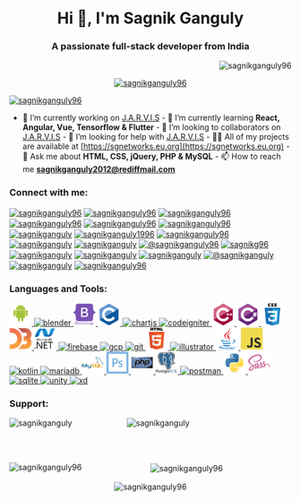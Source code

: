 <h1 align="center">Hi 👋, I'm Sagnik Ganguly</h1>
<h3 align="center">A passionate full-stack developer from India</h3>

<p align="right"> <img src="https://komarev.com/ghpvc/?username=sagnikganguly96&label=Profile%20views&color=0e75b6&style=flat" alt="sagnikganguly96" /> </p>

<p align="center">
	<a href="https://github.com/ryo-ma/github-profile-trophy"><img src="https://github-profile-trophy.vercel.app/?username=sagnikganguly96&no-bg=false&no-frame=true&margin-w=15" alt="sagnikganguly96" /></a>
</p>

<p align="left">
	<a href="https://twitter.com/sagnikganguly96" target="blank"><img src="https://img.shields.io/twitter/follow/sagnikganguly96?logo=twitter&style=for-the-badge" alt="sagnikganguly96" /></a>
</p>

- 🔭 I’m currently working on [J.A.R.V.I.S](https://github.com/SGNetworksIndia/J.A.R.V.I.S) - 🌱 I’m currently learning **React, Angular, Vue, Tensorflow & Flutter** - 👯 I’m looking to collaborators on [J.A.R.V.I.S](https://github.com/SGNetworksIndia/J.A.R.V.I.S) - 🤝 I’m looking for help with [J.A.R.V.I.S](https://github.com/SGNetworksIndia/J.A.R.V.I.S) - 👨‍💻 All of my projects are available at [https://sgnetworks.eu.org](https://sgnetworks.eu.org) - 💬 Ask me about **HTML, CSS, jQuery, PHP & MySQL** - 📫 How to reach me **sagnikganguly2012@rediffmail.com**

<h3 align="left">Connect with me:</h3>
<p align="left">
	<a href="https://codepen.io/sagnikganguly96" target="blank"><img align="center" src="https://raw.githubusercontent.com/rahuldkjain/github-profile-readme-generator/master/src/images/icons/Social/codepen.svg" alt="sagnikganguly96" height="30" width="40" /></a>
	<a href="https://dev.to/sagnikganguly96" target="blank"><img align="center" src="https://raw.githubusercontent.com/rahuldkjain/github-profile-readme-generator/master/src/images/icons/Social/devto.svg" alt="sagnikganguly96" height="30" width="40" /></a>
	<a href="https://twitter.com/sagnikganguly96" target="blank"><img align="center" src="https://raw.githubusercontent.com/rahuldkjain/github-profile-readme-generator/master/src/images/icons/Social/twitter.svg" alt="sagnikganguly96" height="30" width="40" /></a>
	<a href="https://linkedin.com/in/sagnikganguly96" target="blank"><img align="center" src="https://raw.githubusercontent.com/rahuldkjain/github-profile-readme-generator/master/src/images/icons/Social/linked-in-alt.svg" alt="sagnikganguly96" height="30" width="40" /></a>
	<a href="https://stackoverflow.com/users/sagnikganguly96" target="blank"><img align="center" src="https://raw.githubusercontent.com/rahuldkjain/github-profile-readme-generator/master/src/images/icons/Social/stack-overflow.svg" alt="sagnikganguly96" height="30" width="40" /></a>
	<a href="https://codesandbox.com/sagnikganguly96" target="blank"><img align="center" src="https://raw.githubusercontent.com/rahuldkjain/github-profile-readme-generator/master/src/images/icons/Social/codesandbox.svg" alt="sagnikganguly96" height="30" width="40" /></a>
	<a href="https://kaggle.com/sagnikganguly" target="blank"><img align="center" src="https://raw.githubusercontent.com/rahuldkjain/github-profile-readme-generator/master/src/images/icons/Social/kaggle.svg" alt="sagnikganguly" height="30" width="40" /></a>
	<a href="https://fb.com/sagnikganguly1996" target="blank"><img align="center" src="https://raw.githubusercontent.com/rahuldkjain/github-profile-readme-generator/master/src/images/icons/Social/facebook.svg" alt="sagnikganguly1996" height="30" width="40" /></a>
	<a href="https://instagram.com/sagnikganguly96" target="blank"><img align="center" src="https://raw.githubusercontent.com/rahuldkjain/github-profile-readme-generator/master/src/images/icons/Social/instagram.svg" alt="sagnikganguly96" height="30" width="40" /></a>
	<a href="https://dribbble.com/sagnikganguly" target="blank"><img align="center" src="https://raw.githubusercontent.com/rahuldkjain/github-profile-readme-generator/master/src/images/icons/Social/dribbble.svg" alt="sagnikganguly" height="30" width="40" /></a>
	<a href="https://www.behance.net/sagnikganguly" target="blank"><img align="center" src="https://raw.githubusercontent.com/rahuldkjain/github-profile-readme-generator/master/src/images/icons/Social/behance.svg" alt="sagnikganguly" height="30" width="40" /></a>
	<a href="https://medium.com/@sagnikganguly96" target="blank"><img align="center" src="https://raw.githubusercontent.com/rahuldkjain/github-profile-readme-generator/master/src/images/icons/Social/medium.svg" alt="@sagnikganguly96" height="30" width="40" /></a>
	<a href="https://www.codechef.com/users/sagnikg96" target="blank"><img align="center" src="https://cdn.jsdelivr.net/npm/simple-icons@3.1.0/icons/codechef.svg" alt="sagnikg96" height="30" width="40" /></a>
	<a href="https://www.hackerrank.com/sagnikganguly" target="blank"><img align="center" src="https://raw.githubusercontent.com/rahuldkjain/github-profile-readme-generator/master/src/images/icons/Social/hackerrank.svg" alt="sagnikganguly" height="30" width="40" /></a>
	<a href="https://codeforces.com/profile/sagnikganguly" target="blank"><img align="center" src="https://raw.githubusercontent.com/rahuldkjain/github-profile-readme-generator/master/src/images/icons/Social/codeforces.svg" alt="sagnikganguly" height="30" width="40" /></a>
	<a href="https://www.leetcode.com/sagnikganguly" target="blank"><img align="center" src="https://raw.githubusercontent.com/rahuldkjain/github-profile-readme-generator/master/src/images/icons/Social/leet-code.svg" alt="sagnikganguly" height="30" width="40" /></a>
	<a href="https://www.hackerearth.com/@sagnikganguly" target="blank"><img align="center" src="https://raw.githubusercontent.com/rahuldkjain/github-profile-readme-generator/master/src/images/icons/Social/hackerearth.svg" alt="@sagnikganguly" height="30" width="40" /></a>
	<a href="https://www.topcoder.com/members/sagnikganguly" target="blank"><img align="center" src="https://raw.githubusercontent.com/rahuldkjain/github-profile-readme-generator/master/src/images/icons/Social/topcoder.svg" alt="sagnikganguly" height="30" width="40" /></a>
	<a href="https://discord.gg/sagnikganguly96" target="blank"><img align="center" src="https://raw.githubusercontent.com/rahuldkjain/github-profile-readme-generator/master/src/images/icons/Social/discord.svg" alt="sagnikganguly96" height="30" width="40" /></a>
</p>

<h3 align="left">Languages and Tools:</h3>
<p align="left">
	<a href="https://developer.android.com" target="_blank" rel="noreferrer"> <img src="https://raw.githubusercontent.com/devicons/devicon/master/icons/android/android-original-wordmark.svg" alt="android" width="40" height="40" /> </a>
	<a href="https://www.blender.org/" target="_blank" rel="noreferrer"> <img src="https://download.blender.org/branding/community/blender_community_badge_white.svg" alt="blender" width="40" height="40" /> </a>
	<a href="https://getbootstrap.com" target="_blank" rel="noreferrer"> <img src="https://raw.githubusercontent.com/devicons/devicon/master/icons/bootstrap/bootstrap-plain-wordmark.svg" alt="bootstrap" width="40" height="40" /> </a>
	<a href="https://www.cprogramming.com/" target="_blank" rel="noreferrer"> <img src="https://raw.githubusercontent.com/devicons/devicon/master/icons/c/c-original.svg" alt="c" width="40" height="40" /> </a>
	<a href="https://www.chartjs.org" target="_blank" rel="noreferrer"> <img src="https://www.chartjs.org/media/logo-title.svg" alt="chartjs" width="40" height="40" /> </a>
	<a href="https://codeigniter.com" target="_blank" rel="noreferrer"> <img src="https://cdn.worldvectorlogo.com/logos/codeigniter.svg" alt="codeigniter" width="40" height="40" /> </a>
	<a href="https://www.w3schools.com/cpp/" target="_blank" rel="noreferrer"> <img src="https://raw.githubusercontent.com/devicons/devicon/master/icons/cplusplus/cplusplus-original.svg" alt="cplusplus" width="40" height="40" /> </a>
	<a href="https://www.w3schools.com/cs/" target="_blank" rel="noreferrer"> <img src="https://raw.githubusercontent.com/devicons/devicon/master/icons/csharp/csharp-original.svg" alt="csharp" width="40" height="40" /> </a>
	<a href="https://www.w3schools.com/css/" target="_blank" rel="noreferrer"> <img src="https://raw.githubusercontent.com/devicons/devicon/master/icons/css3/css3-original-wordmark.svg" alt="css3" width="40" height="40" /> </a>
	<a href="https://d3js.org/" target="_blank" rel="noreferrer"> <img src="https://raw.githubusercontent.com/devicons/devicon/master/icons/d3js/d3js-original.svg" alt="d3js" width="40" height="40" /> </a>
	<a href="https://dotnet.microsoft.com/" target="_blank" rel="noreferrer"> <img src="https://raw.githubusercontent.com/devicons/devicon/master/icons/dot-net/dot-net-original-wordmark.svg" alt="dotnet" width="40" height="40" /> </a>
	<a href="https://firebase.google.com/" target="_blank" rel="noreferrer"> <img src="https://www.vectorlogo.zone/logos/firebase/firebase-icon.svg" alt="firebase" width="40" height="40" /> </a>
	<a href="https://cloud.google.com" target="_blank" rel="noreferrer"> <img src="https://www.vectorlogo.zone/logos/google_cloud/google_cloud-icon.svg" alt="gcp" width="40" height="40" /> </a>
	<a href="https://git-scm.com/" target="_blank" rel="noreferrer"> <img src="https://www.vectorlogo.zone/logos/git-scm/git-scm-icon.svg" alt="git" width="40" height="40" /> </a>
	<a href="https://www.w3.org/html/" target="_blank" rel="noreferrer"> <img src="https://raw.githubusercontent.com/devicons/devicon/master/icons/html5/html5-original-wordmark.svg" alt="html5" width="40" height="40" /> </a>
	<a href="https://www.adobe.com/in/products/illustrator.html" target="_blank" rel="noreferrer"> <img src="https://www.vectorlogo.zone/logos/adobe_illustrator/adobe_illustrator-icon.svg" alt="illustrator" width="40" height="40" /> </a>
	<a href="https://www.java.com" target="_blank" rel="noreferrer"> <img src="https://raw.githubusercontent.com/devicons/devicon/master/icons/java/java-original.svg" alt="java" width="40" height="40" /> </a>
	<a href="https://developer.mozilla.org/en-US/docs/Web/JavaScript" target="_blank" rel="noreferrer"> <img src="https://raw.githubusercontent.com/devicons/devicon/master/icons/javascript/javascript-original.svg" alt="javascript" width="40" height="40" /> </a>
	<a href="https://kotlinlang.org" target="_blank" rel="noreferrer"> <img src="https://www.vectorlogo.zone/logos/kotlinlang/kotlinlang-icon.svg" alt="kotlin" width="40" height="40" /> </a>
	<a href="https://mariadb.org/" target="_blank" rel="noreferrer"> <img src="https://www.vectorlogo.zone/logos/mariadb/mariadb-icon.svg" alt="mariadb" width="40" height="40" /> </a>
	<a href="https://www.mysql.com/" target="_blank" rel="noreferrer"> <img src="https://raw.githubusercontent.com/devicons/devicon/master/icons/mysql/mysql-original-wordmark.svg" alt="mysql" width="40" height="40" /> </a>
	<a href="https://www.photoshop.com/en" target="_blank" rel="noreferrer"> <img src="https://raw.githubusercontent.com/devicons/devicon/master/icons/photoshop/photoshop-line.svg" alt="photoshop" width="40" height="40" /> </a>
	<a href="https://www.php.net" target="_blank" rel="noreferrer"> <img src="https://raw.githubusercontent.com/devicons/devicon/master/icons/php/php-original.svg" alt="php" width="40" height="40" /> </a>
	<a href="https://www.postgresql.org" target="_blank" rel="noreferrer"> <img src="https://raw.githubusercontent.com/devicons/devicon/master/icons/postgresql/postgresql-original-wordmark.svg" alt="postgresql" width="40" height="40" /> </a>
	<a href="https://postman.com" target="_blank" rel="noreferrer"> <img src="https://www.vectorlogo.zone/logos/getpostman/getpostman-icon.svg" alt="postman" width="40" height="40" /> </a>
	<a href="https://www.python.org" target="_blank" rel="noreferrer"> <img src="https://raw.githubusercontent.com/devicons/devicon/master/icons/python/python-original.svg" alt="python" width="40" height="40" /> </a>
	<a href="https://sass-lang.com" target="_blank" rel="noreferrer"> <img src="https://raw.githubusercontent.com/devicons/devicon/master/icons/sass/sass-original.svg" alt="sass" width="40" height="40" /> </a>
	<a href="https://www.sqlite.org/" target="_blank" rel="noreferrer"> <img src="https://www.vectorlogo.zone/logos/sqlite/sqlite-icon.svg" alt="sqlite" width="40" height="40" /> </a>
	<a href="https://unity.com/" target="_blank" rel="noreferrer"> <img src="https://www.vectorlogo.zone/logos/unity3d/unity3d-icon.svg" alt="unity" width="40" height="40" /> </a>
	<a href="https://www.adobe.com/products/xd.html" target="_blank" rel="noreferrer"> <img src="https://cdn.worldvectorlogo.com/logos/adobe-xd.svg" alt="xd" width="40" height="40" /> </a>
</p>


<h3 align="left">Support:</h3>
<p align="left">
	<a href="https://www.buymeacoffee.com/sagnikganguly"> <img align="left" src="https://cdn.buymeacoffee.com/buttons/v2/default-yellow.png" height="50" width="210" alt="sagnikganguly" /></a>
	<a href="https://ko-fi.com/sagnikganguly"> <img align="left" src="https://cdn.ko-fi.com/cdn/kofi3.png?v=3" height="50" width="210" alt="sagnikganguly" /></a>
	<br>
</p>
<br/>
<br/>

<p align="center">
	<img align="left" src="https://github-readme-stats.vercel.app/api?username=sagnikganguly96&show_icons=true&include_all_commits=true&count_private=true&locale=en&theme=default" alt="sagnikganguly96" />
	<img align="center" src="https://github-readme-streak-stats.herokuapp.com/?user=sagnikganguly96" alt="sagnikganguly96" />
</p>
<p align="center">
	<img align="center" src="https://github-readme-stats.vercel.app/api/top-langs?username=sagnikganguly96&show_icons=true&langs_count=10&locale=en&layout=compact" alt="sagnikganguly96" />
</p>


<!--
	**SagnikGanguly96/SagnikGanguly96** is a ✨ _special_ ✨ repository because its `README.md` (this file) appears on your GitHub profile.
	
	Here are some ideas to get you started:
	
	- 🔭 I’m currently working on ...
	- 🌱 I’m currently learning ...
	- 👯 I’m looking to collaborate on ...
	- 🤔 I’m looking for help with ...
	- 💬 Ask me about ...
	- 📫 How to reach me: ...
	- 😄 Pronouns: ...
	- ⚡ Fun fact: ...
	-->
